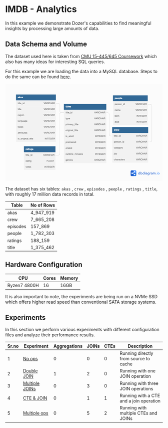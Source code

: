 # IMDB - Analytics

In this example we demonstrate Dozer's capabilities to find meaningful insights by processing large amounts of data. 

## Data Schema and Volume

The dataset used here is taken from [CMU 15-445/645 Coursework](https://15445.courses.cs.cmu.edu/fall2022/homework1/) which also has many ideas for interesting SQL queries.

For this example we are loading the data into a MySQL database. Steps to do the same can be found [here](./description_files/running.md).

![Schema](./images/schema.png)

 The dataset has six tables: `akas` , `crew` , `episodes` , `people` , `ratings` , `title`, with roughly 17 million data records in total.

| Table       | No of Rows  |
| ----------- | ----------- |
| akas        | 4_947_919   |
| crew        | 7_665_208   |
| episodes    |  157_869    |
| people      | 1_782_303   |
| ratings     |  188_159    |
| title       | 1_375_462   |

## Hardware Configuration

|      CPU       | Cores |   Memory   |
| -------------- | ----- | ---------- |
| Ryzen7 4800H   |  16   |    16GB    |

It is also important to note, the experiments are being run on a NVMe SSD which offers higher read speed than conventional SATA storage systems.

## Experiments

In this section we perform various experiments with different configuration files and analyze their performance results.

| Sr.no |   Experiment   | Aggregations |  JOINs  |   CTEs  |                  Description                     |
| ------| -------------- | ----------- | ------- | ------- | ------------------------------------------------ |
|   1   | [No ops](./description_files/experiment1.md) |      0      |    0    |    0    | Running directly from source to cache      |
|   2   | [Double JOIN](./description_files/experiment2.md) |      1      |    2    |    0    | Running with one JOIN operation            |
|   3   | [Multiple JOINs](./description_files/experiment3.md) |      0      |    3    |    0    | Running with three JOIN operations         |
|   4   | [CTE & JOIN](./description_files/experiment4.md) |      0      |    1    |    1    | Running with a CTE and a join operation    |
|   5   | [Multiple ops](./description_files/experiment5.md) |      0      |    5    |    2    | Running with multiple CTEs and JOINs       |